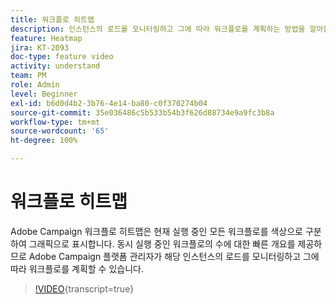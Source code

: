 ```yaml
---
title: 워크플로 히트맵
description: 인스턴스의 로드를 모니터링하고 그에 따라 워크플로를 계획하는 방법을 알아봅니다.
feature: Heatmap
jira: KT-2093
doc-type: feature video
activity: understand
team: PM
role: Admin
level: Beginner
exl-id: b6d0d4b2-3b76-4e14-ba80-c0f370274b04
source-git-commit: 35e036486c5b533b54b3f626d88734e9a9fc3b8a
workflow-type: tm+mt
source-wordcount: '65'
ht-degree: 100%

---
```


# 워크플로 히트맵

Adobe Campaign 워크플로 히트맵은 현재 실행 중인 모든 워크플로를 색상으로 구분하여 그래픽으로 표시합니다. 동시 실행 중인 워크플로의 수에 대한 빠른 개요를 제공하므로 Adobe Campaign 플랫폼 관리자가 해당 인스턴스의 로드를 모니터링하고 그에 따라 워크플로를 계획할 수 있습니다.

>[!VIDEO](https://video.tv.adobe.com/v/31874?quality=12&learn=on&captions=kor){transcript=true}
